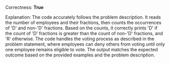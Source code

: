 Correctness: **True**

Explanation: 
The code accurately follows the problem description. It reads the number of employees and their fractions, then counts the occurrences of 'D' and non-'D' fractions. Based on the counts, it correctly prints 'D' if the count of 'D' fractions is greater than the count of non-'D' fractions, and 'R' otherwise. The code handles the voting process as described in the problem statement, where employees can deny others from voting until only one employee remains eligible to vote. The output matches the expected outcome based on the provided examples and the problem description.